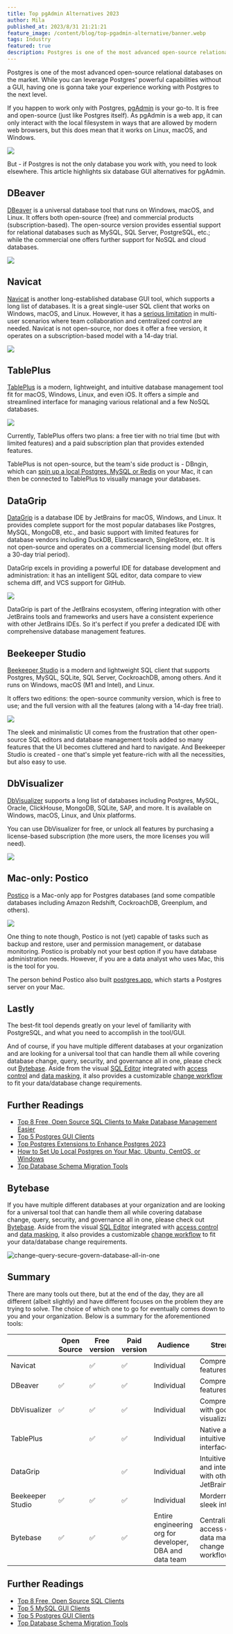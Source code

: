 ```yaml
---
title: Top pgAdmin Alternatives 2023
author: Mila
published_at: 2023/8/31 21:21:21
feature_image: /content/blog/top-pgadmin-alternative/banner.webp
tags: Industry
featured: true
description: Postgres is one of the most advanced open-source relational databases, while you can leverage Postgres' capabilities without a GUI, having one can take your experience working with Postgres to the next level.
---
```


Postgres is one of the most advanced open-source relational databases on the market. While you can leverage Postgres' powerful capabilities without a GUI, having one is gonna take your experience working with Postgres to the next level.

If you happen to work only with Postgres, [pgAdmin](https://www.pgadmin.org/) is your go-to. It is free and open-source (just like Postgres itself). As pgAdmin is a web app, it can only interact with the local filesystem in ways that are allowed by modern web browsers, but this does mean that it works on Linux, macOS, and Windows.

![](/content/blog/top-pgadmin-alternative/pgadmin.webp)

But - if Postgres is not the only database you work with, you need to look elsewhere. This article highlights six database GUI alternatives for pgAdmin.

## DBeaver

[DBeaver](https://dbeaver.com/) is a universal database tool that runs on Windows, macOS, and Linux. It offers both open-source (free) and commercial products (subscription-based). The open-source version provides essential support for relational databases such as MySQL, SQL Server, PostgreSQL, etc.; while the commercial one offers further support for NoSQL and cloud databases.

![](/content/blog/top-pgadmin-alternative/dbeaver.webp)

## Navicat

[Navicat](https://navicat.com/) is another long-established database GUI tool, which supports a long list of databases. It is a great single-user SQL client that works on Windows, macOS, and Linux. However, it has a [serious limitation](/blog/stop-using-navicat/) in multi-user scenarios where team collaboration and centralized control are needed. Navicat is not open-source, nor does it offer a free version, it operates on a subscription-based model with a 14-day trial.

![](/content/blog/top-pgadmin-alternative/navicat.webp)

## TablePlus

[TablePlus](https://tableplus.com/) is a modern, lightweight, and intuitive database management tool fit for macOS, Windows, Linux, and even iOS. It offers a simple and streamlined interface for managing various relational and a few NoSQL databases.

![](/content/blog/top-pgadmin-alternative/tableplus.webp)

Currently, TablePlus offers two plans: a free tier with no trial time (but with limited features) and a paid subscription plan that provides extended features.

TablePlus is not open-source, but the team's side product is - DBngin, which can [spin up a local Postgres, MySQL or Redis](/blog/free-tools-to-start-local-database-on-mac/) on your Mac, it can then be connected to TablePlus to visually manage your databases.

## DataGrip

[DataGrip](https://www.jetbrains.com/datagrip/) is a database IDE by JetBrains for macOS, Windows, and Linux. It provides complete support for the most popular databases like Postgres, MySQL, MongoDB, etc., and basic support with limited features for database vendors including DuckDB, Elasticsearch, SingleStore, etc. It is not open-source and operates on a commercial licensing model (but offers a 30-day trial period).

DataGrip excels in providing a powerful IDE for database development and administration: it has an intelligent SQL editor, data compare to view schema diff, and VCS support for GitHub.

![](/content/blog/top-pgadmin-alternative/datagrip.webp)

DataGrip is part of the JetBrains ecosystem, offering integration with other JetBrains tools and frameworks and users have a consistent experience with other JetBrains IDEs. So it's perfect if you prefer a dedicated IDE with comprehensive database management features.

## Beekeeper Studio

[Beekeeper Studio](https://www.beekeeperstudio.io/) is a modern and lightweight SQL client that supports Postgres, MySQL, SQLite, SQL Server, CockroachDB, among others. And it runs on Windows, macOS (M1 and Intel), and Linux.

It offers two editions: the open-source community version, which is free to use; and the full version with all the features (along with a 14-day free trial).

![](/content/blog/top-pgadmin-alternative/beekeeper.webp)

The sleek and minimalistic UI comes from the frustration that other open-source SQL editors and database management tools added so many features that the UI becomes cluttered and hard to navigate. And Beekeeper Studio is created - one that's simple yet feature-rich with all the necessities, but also easy to use.

## DbVisualizer

[DbVisualizer](https://www.dbvis.com/) supports a long list of databases including Postgres, MySQL, Oracle, ClickHouse, MongoDB, SQLite, SAP, and more. It is available on Windows, macOS, Linux, and Unix platforms.

You can use DbVisualizer for free, or unlock all features by purchasing a license-based subscription (the more users, the more licenses you will need).

![](/content/blog/top-pgadmin-alternative/dbvis.webp)

## Mac-only: Postico

[Postico](https://eggerapps.at/postico2/) is a Mac-only app for Postgres databases (and some compatible databases including Amazon Redshift, CockroachDB, Greenplum, and others).

![](/content/blog/top-pgadmin-alternative/postico.webp)

One thing to note though, Postico is not (yet) capable of tasks such as backup and restore, user and permission management, or database monitoring. Postico is probably not your best option if you have database administration needs. However, if you are a data analyst who uses Mac, this is the tool for you.

The person behind Postico also built [postgres.app](/blog/free-tools-to-start-local-database-on-mac/), which starts a Postgres server on your Mac.

## Lastly

The best-fit tool depends greatly on your level of familiarity with PostgreSQL, and what you need to accomplish in the tool/GUI.

And of course, if you have multiple different databases at your organization and are looking for a universal tool that can handle them all while covering database change, query, security, and governance all in one, please check out [Bytebase](/). Aside from the visual [SQL Editor](/docs/sql-editor/overview/) integrated with [access control](/docs/security/data-access-control/) and [data masking](/docs/security/mask-data/), it also provides a customizable [change workflow](/docs/concepts/database-change-workflow/) to fit your data/database change requirements.

## Further Readings

- [Top 8 Free, Open Source SQL Clients to Make Database Management Easier](/blog/top-open-source-sql-clients/)
- [Top 5 Postgres GUI Clients](/blog/top-postgres-gui-client/#the-starlet-tableplus)
- [Top Postgres Extensions to Enhance Postgres 2023](/blog/top-postgres-extension/)
- [How to Set Up Local Postgres on Your Mac, Ubuntu, CentOS, or Windows](/blog/how-to-install-local-postgres-on-mac-ubuntu-centos-windows/)
- [Top Database Schema Migration Tools](/blog/top-database-schema-change-tool-evolution/)








## Bytebase

If you have multiple different databases at your organization and are looking for a universal tool that can handle them all while covering database change, query, security, and governance all in one, please check out [Bytebase](/). Aside from the visual [SQL Editor](/docs/sql-editor/overview/) integrated with [access control](/docs/security/data-access-control/) and [data masking](/docs/security/mask-data/), it also provides a customizable [change workflow](/docs/concepts/database-change-workflow/) to fit your data/database change requirements.

![change-query-secure-govern-database-all-in-one](/images/db-scheme-lg.png)

## Summary

There are many tools out there, but at the end of the day, they are all different (albeit slightly) and have different focuses on the problem they are trying to solve. The choice of which one to go for eventually comes down to you and your organization. Below is a summary for the aforementioned tools:

|                  | Open Source | Free version | Paid version | Audience                                                | Strength                                                         |
| ---------------- | ----------- | ------------ | ------------ | ------------------------------------------------------- | ---------------------------------------------------------------- |
| Navicat          |             | ✅           | ✅           | Individual                                              | Comprehensive features                                           |
| DBeaver          | ✅          | ✅           | ✅           | Individual                                              | Comprehensive features                                           |
| DbVisualizer     | ✅          | ✅           | ✅           | Individual                                              | Comprehensive with good visualization                            |
| TablePlus        |             | ✅           | ✅           | Individual                                              | Native and intuitive interface                                   |
| DataGrip         |             |              | ✅           | Individual                                              | Intuitive UX and integraiton with other JetBrains IDEs           |
| Beekeeper Studio | ✅          | ✅           | ✅           | Individual                                              | Mordern and sleek interface                                      |
| Bytebase         | ✅          | ✅           | ✅           | Entire engineering org for developer, DBA and data team | Centralized access control, data masking, change review workflow |

## Further Readings

- [Top 8 Free, Open Source SQL Clients](/blog/top-open-source-sql-clients/)
- [Top 5 MySQL GUI Clients](/blog/top-mysql-gui-client/)
- [Top 5 Postgres GUI Clients](/blog/top-postgres-gui-client/#the-starlet-tableplus)
- [Top Database Schema Migration Tools](/blog/top-database-schema-change-tool-evolution/)
